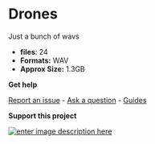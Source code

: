 # Drones

Just a bunch of wavs
 
-  **files**: 24
-   **Formats:** WAV
-   **Approx Size:** 1.3GB

**Get help**

[Report an issue](https://github.com/publicsamples/home/issues) - [Ask a question](https://github.com/publicsamples/home/discussions) - [Guides](https://github.com/publicsamples/home/wiki)

**Support this project**

[
![enter image description here](https://www.modularsamples.com/img/USB.png)
](https://modularsamples.gumroad.com/l/KNjnw)
